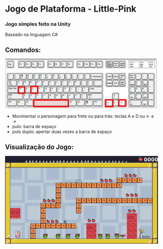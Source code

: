 # Jogo de Plataforma - Little-Pink

### Jogo simples feito na Unity

Baseado na linguagem C#

## Comandos:

![Comandos do teclado](https://github.com/Ketherly-Schmidt/Jogo-de-Plataforma---Little-Pink/blob/master/comandos%20teclado.png)

- Movimentar o personagem para frete ou para trás: teclas A e D ou ← e →
- pulo: barra de espaço
- pulo duplo: apertar duas vezes a barra de espaço

## Visualização do Jogo:

![tela do jogo](https://github.com/Ketherly-Schmidt/Jogo-de-Plataforma---Little-Pink/blob/master/Screenshot_1.png)
